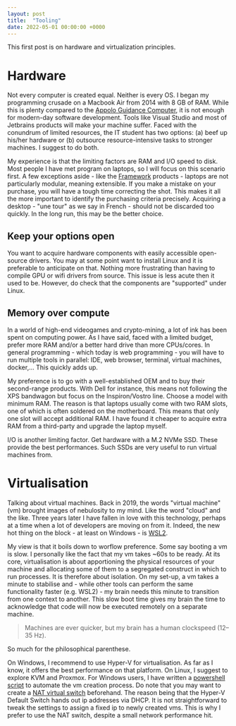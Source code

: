 ```yaml
---
layout: post
title:  "Tooling"
date: 2022-05-01 00:00:00 +0000
---
```


This first post is on hardware and virtualization principles.

<!--end-excerpt-->

# Hardware

Not every computer is created equal. Neither is every OS. I began my programming crusade on a Macbook Air from 2014 with 8 GB of RAM. While this is plenty compared to the [Appolo Guidance Computer](https://en.wikipedia.org/wiki/Apollo_Guidance_Computer), it is not enough for modern-day software development. Tools like Visual Studio and most of Jetbrains products will make your machine suffer. Faced with the conundrum of limited resources, the IT student has two options: (a) beef up his/her hardware or (b) outsource resource-intensive tasks to stronger machines. I suggest to do both.

My experience is that the limiting factors are RAM and I/O speed to disk. Most people I have met program on laptops, so I will focus on this scenario first. A few exceptions aside - like the [Framework](https://frame.work/de/en) products -  laptops are not particularly modular, meaning extensible. If you make a mistake on your purchase, you will have a tough time correcting the shot. This makes it all the more important to identify the purchasing criteria precisely. Acquiring a desktop - "une tour" as we say in French - should not be discarded too quickly. In the long run, this may be the better choice.

## Keep your options open

You want to acquire hardware components with easily accessible open-source drivers. You may at some point want to install Linux and it is preferable to anticipate on that. Nothing more frustrating than having to compile GPU or wifi drivers from source. This issue is less acute then it used to be. However, do check that the components are "supported" under Linux.

## Memory over compute

In a world of high-end videogames and crypto-mining, a lot of ink has been spent on computing power. As I have said, faced with a limited budget, prefer more RAM and/or a better hard drive than more CPUs/cores. In general programming - which today is web programming - you will have to run multiple tools in parallel: IDE, web browser, terminal, virtual machines, docker,... This quickly adds up. 

My preference is to go with a well-established OEM and to buy their second-range products. With Dell for instance, this means not following the XPS bandwagon but focus on the Inspiron/Vostro line. Choose a model with minimum RAM. The reason is that laptops usually come with two RAM slots, one of which is often soldered on the motherboard. This means that only one slot will accept additional RAM. I have found it cheaper to acquire extra RAM from a third-party and upgrade the laptop myself. 

I/O is another limiting factor. Get hardware with a M.2 NVMe SSD. These provide the best performances. Such SSDs are very useful to run virtual machines from. 

# Virtualisation

Talking about virtual machines. Back in 2019, the words "virtual machine" (vm) brought images of nebulosity to my mind. Like the word "cloud" and the like. Three years later I have fallen in love with this technology, perhaps at a time when a lot of developers are moving on from it. Indeed, the new hot thing on the block - at least on Windows - is [WSL2](https://docs.microsoft.com/en-us/windows/wsl/install).

My view is that it boils down to worflow preference. Some say booting a vm is slow. I personally like the fact that my vm takes ~60s to be ready. At its core, virtualisation is about apportioning the physical resources of your machine and allocating some of them to a segregated construct in which to run processes. It is therefore about isolation. On my set-up, a vm takes a minute to stabilise and - while other tools can perform the same functionality faster (e.g. WSL2) - my brain needs this minute to transition from one context to another. This slow boot time gives my brain the time to acknowledge that code will now be executed remotely on a separate machine.

> Machines are ever quicker, but my brain has a human clockspeed (12–35 Hz).

So much for the philosophical parenthese. 

On Windows, I recommend to use Hyper-V for virtualisation. As far as I know, it offers the best performance on that platform. On Linux, I suggest to explore KVM and Proxmox. For Windows users, I have written a [powershell script](https://gist.github.com/saxomoose/ec9b8862f4bffb2c3557c41bbe95bda9) to automate the vm creation process. Do note that you may want to create a [NAT virtual switch](https://docs.microsoft.com/en-us/virtualization/hyper-v-on-windows/user-guide/setup-nat-network) beforehand. The reason being that the Hyper-V Default Switch hands out ip addresses via DHCP. It is not straightforward to tweak the settings to assign a fixed ip to newly created vms. This is why I prefer to use the NAT switch, despite a small network performance hit.